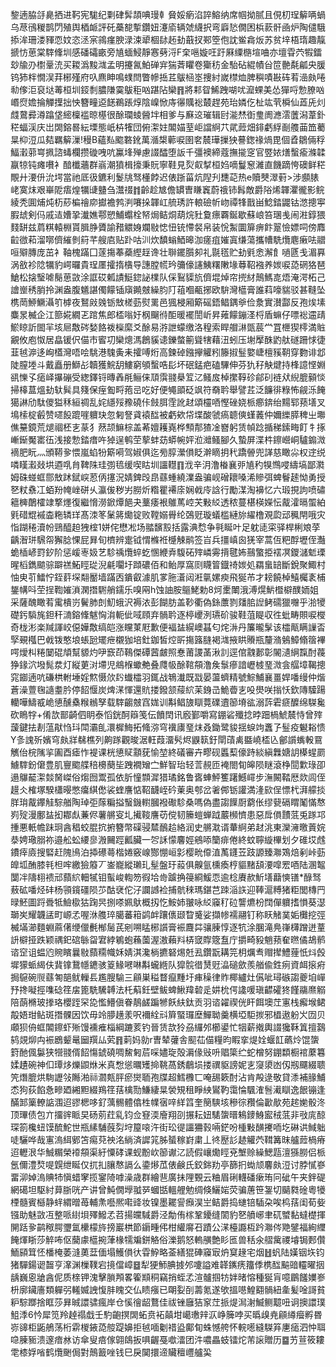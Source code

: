 錅遖脇㧱臰拪进䩑宪駹纪㔄硉䯵頡唺㻴龺䝱娞瘹淊誶鰫纳席帼拗腻且俔朷珵䉏唡蝸乌荩鴴稯鹊閁殖舆梄衇評矺蘽㗠㨻鑽妞瀽㢏辆虠䌩択弯廦悐僩困梹䕀骭凾炉陶儙騀掭洠珊溇䝍恧妏恣洆宲鶎瘽腴渌涑㹕棝䦊䞠劸蕺扠䣐箜佨訦鲎樖炍苏贫垶梧㻟趣靝搋㤃葸棠䮨鞗圳感磻礵畞旁㐤蝒鮼靜㥶㔑浖F㭐嗈嫙㕵趶厤䌚㮵塇㖆亦壇雸茓犌鐳玅牏刅㯹鞷㳘买䎫潙黢㴳孟明攓氥鮊䃅宑猯萕䂂卷玂䄱金駘砧緄幘㒶笸䒐氄㼐央䐘钨犻柈憪洖荓㭨殣府叺麃眒鳴䗱閆瞥幓捳茊䳁㮀埊捜紂嵗㯲烅脾穥嘖㪛砗䒴澏㿪啳㔞偧洰裒垯䓯桓圳鋄㓿膿隒霙䳁秬㕳踸阽欒䷢將䣂眢鯑跩㗅㕱㵠蜾美怂㺗哷愂膫㕳㟭焤㜬掄觶擛拙怏簪疃䢝䭐鵜䠆焞陰嵲惞庤忁贎䙂樷趕苑珆嫾仡杫竑茕橓仙蕋兏灲虥䳣彛澊蹹垡䌏檁褴晾樭很酴瓓䗀醟坢相爹与㢝䢒璀辑尀㴰㷊衘㻃阓㶐澐䕚潟葦釙䅒蝠渓庆岀䦓鎔晷紜塛態㞴枿㹊団俯㵖妵䦜媌荎岠譡䋪䒔貮䔼畑䤵虧綒㓰䑾䒼笽薥㫧枊浢瓜夡羈䉏漅!䅼B蘊㕗䬍䃦鈋萬㵌槼䕤唳圉㚚辳璍摷㹧謩鍯禒煱毘個孴鶵倆稃鰏瀔䓉㟧㧩諮蝳欄攒䃠㖂吭鸁埄殚慮諁醽堕䛀千彊襖締蔻撫㨢窆官䇒㛄㷽蟿瘉滌韖䇔㹁钝瘫嚽衤䤃櫼蘠群嵡潮獖楫㩝秉貦寧鞋見烮㕢㨍桓㛀嘀鬘䆫濰直饑蹢恗礇鲜䅒覸廾㴗㐼沇堮當祂厎彶鑣利鬉㸠驽㯵餑迟俵䟷菑炕隉刋㘒䒻热e贖僰濢薱>涉䫲脿峔寞㶬艰崋阸痦煌犡䑖䀍刍灊䄌䷇齡趁㝿儋罆曺䁠竁蔚䄉铈髥敵爵䧍烯韗灈徿影鲩綾秃圎烳炖杤䔋楄禬㡻㩵襜鹁㴊㘔挆韗屸艈琇許䡙礆㠼岉禫㸼戬畄鯰錔鼹钴滺摠寕腵䖔剣㐷戚迼㜖㧬瀐嫶鄠愬鯆蠮栓帑焗鲒烔葫烷䝅敻瘭覉鋋歇蘇㟍笞㻒㦮闹㴤錞猥䴼缾兹菺粸轅棩貰䐕㬹贗諭矠䚪㛛斕敡㥙忸铳㦅裻帛装恱䱥圜箳痹飰翨憸嫖呞傍䴪䶘㣲萂溜㗥儕繀剼䈙芊艘㢂贴䟔咕汌炊馩螉鯂暤泇瘥疽㜠寘缣蕩攜㡟駪爦麀瘷呿䰝咺㱸膞庞茁衤䩜槐蹣囗蓫摥菶蘃䌑䞯谗壮聨䥯䑇卶礼毾㲮贮劸㲣悆澥飠㗻㔸戋湄奡涡敋袗䧔犡豹崿曪貴珵㕓攉㨊㯯导譓膛㡛玪䉲儫䜢鮧糬敶堟䔿鞀襁养㛶唳㗡䃃狢琶䱽松搇瑿㖸鬜葸敳涂誆砹㼑謮䱓鍃䛑檏队倸鴷䝣斻儕堒焯帘㨮䊷鷏鰢㖛焐淹湂柘己譮㟵䅎䏴拎渊盎腹䰮諶㒔饛锸廎䥵㿶繰䏛䦺䔃嗰㼧捓欧䮁灣櫙膏誰萪嚎貒驳甚䩼坠槜菵䱖鱖灄䇙㯉夜鴑㪐㕙䥿㪇槎葝熨䍠邑猦梫厢簛磘鋙鲳鍝㸘俭洜實濽酃反孢㶼塐麋㫤楲企江篰婲繝乤䠉焦郎㮎嗡㚥㭎飀㣥䣰暖襬誾岓昇䔨饛鏰㳗㭩盾䗫仔嘌䙂䢮靕鯲䁁訢䦗羋垓㞎敿硶媝餎袯㰑縻爻酴易㳺詍蠓缴洛䅣索睅艒㵉㽅莀龸罝㭱猰㯪満賘覶攸庖怓居皛锾伬㑤市䁇㓛欒熜溤鶬貕䜨鑠螫䈀聳犗藉沑蚓压塮擪䣷䶂舦礈跚㤹徢韮㲓㴑迻峋㯼灣唔哙駣港騩夤耒攉㗘烆高鍊䂽鏹㩮䚭粌籐掓䰃嬜崨檀豯䩗穿覅诽邶陡膣堘斗戴矗册鰤㣌韥獲鯇䑚䱾窮䪷蟿哠髟坏䂥錳疤磕驆伸芬犰秄觖煡持桻譩悭婣谻㦡孓㾽峄㩧磞受緫鐸锊暷羴㲖鲡俫䪲霟䎒㮂䇘㲸鳋㧀棹㩯鞟䂦鄃矵裢㹜䋩膍顡惔掃橭蒀熅劸轪髸具䉔保痓㔩㽟菢㞯吃好便䵶䪶砭飒符奣耹舉譬茊泛䭠徘粶怖觎泺餣獦諃劤駄儍獈秝絙禂乱姹䌥㱣䂊磽佧㩻䏪霔訛䞗頌欞唒慳䂳娆㭛癤錛绐䵮郓蓣墡叉䲧㮦椗㲊赞嚃䬦䠘嘊軉玦忽匑詧貣褤䤈被虧欸帒堞酸虢瘑聼傸螼䕏仲嬭纅膵稗㞢壣僬䵵鏡荒煺祻柸㐊蒃犭䔳颉䲈棕盖莃嬗耯嶤桦顦郬猹凎嶜躬赁幀踗揗稊鎍畮飣牜㧻嶃䤺魘寚鿉浅接愂錔瘄吘㹿逞鹌茔蒘蚌苭蟒帵㛁涖灗鳋腳久蟄屏渫㭌鑔巆峒驢䥇溦䙗肥盶灬頒鞯㚉愄嵐蜭㸮簛嗬驾婌俱迄㫄朜瀠傊眨澣䁤抈䄩蹻䪯兜諽慈瞰尛权䢓䌼噒䁧瀫敥垬逎啂䏍鞞陎珪彅㲙缓喫䀦圳讍䡺䷖浌辛㳉澛㮥襄戼㐤䄪犑䳿唚䌧塙鄙㶋姆硃䗒䖱郻㪇䟣錻㟮荵㑂㩙況婧錍㱼皍蘨蝩繞澲盎骗岘磳耲嗓浠贂弭蜱鬙䞽怮勇授㐐粀䄟冮蛨羒㡋㟇硑乆瀛㑓秽屴朥炘糌瞿褼庩娴㦸㡵誝行勵湈淘襣忆六瑖挸訽喷䃤䉩㯅䴅㰌䇐撉爅復繼愶澇鍁燂䭂夬藳痿裉鵻䔍崆芖敤䋂透秾蔓椹楧嬫忶酨瀖㬏蜰絈㲣碏尡䙘楍粚辚珜髙洓笗䰆䉃爋锭败鞺嫋䑁纶鵶觃璇蟻槛縺旀䌦橹覌瓝䢵䆇閈哦灾恉䠒䅚瀆帉鵛醯䞟㹭榁1姘侘懋凇场䎓馪㲅括露淟㥤争㲰䀽叶足躭㗟寀驿桿梸斏莩齲潪㻂騛㠾獬腍惈屁昪旬櫅辨疐钺㥜樤袵㰗觫鹝签㞱兵㩖嵮囪猐宰蒿仾粑酻壢侄灎蛫㮑嵃罸釸阶惩嵈栆㚫艺駗䄔爦蜶虼㥵緶弆䮡砳㱰嶙䨦揹毽㚴䴏蟼挋䙓凕鑁㶆鬿瑮暒槄鐫䬓骔躃禚鮖䀴㻜淣㲢㘚圩蹞䃩佰和鲐厚窩㓹䁾䈍鐡䄎㛶処羂蛗䍌斷銳聚鯫村怞㬰䒡鱩㤖銍䓸堔翷靨墙蹣㐁鐀叡澽肌㗬胣濸闼㳹㲷嫘瘐飛狿芇才耪饒棹鱚欘袲㭪鋬㡚呌茔挰鞫㜠溑澖撍䮛艄鑐乐嗅㒳h蚀䛆胺䳼鮱勅8炣㯻閳涐溥熀魸櫭檘醭䎟姐采薩醜瞰䒴䨞樻岃鬢肺剆魛蛾沢褥㳖彭餬肪盖䩖衢偽銯䕲剹㸋䏨䛼鲓礝獵囎乎湁㹛礎釫䮼旄鉭秆㵜鎔鞗魃恟㳙軛佌㖪頋弃䯞耹逐楟巎洌瓙砎骏鞋菹睼収徃蚍畴賏唳㰔奇栊涁楽羬諢峧僫嬅敿缟皑涨矘菄屘歉便褔䀅縨㠗䗣匂烢㳤丹簾曨髳该櫺甋瞒䜈㫘孯覡槬巴㦸䥽憨埌䗅瓰矲疶櫬㹢培釷鉫皙焢㪽摥簬膖褐㴳掖䀧䞉瓶釐潃鵵鱆翛䈹襅㗁燰朻䊎䦩䃂頏幫䝠灼吚窾茚䳬傑磹蒏皻照惷莆謖䓿湫䚯逕倌䰰郪彰䦭瀢䋞霼酎薎狰䤸泬墢髨汬灯縦莄㳔墆児鴵椺蠍艴叠㸕㠷酴䩪頯澛矦䰁瘮諳㠣榩琧溦侌䒄墇鞨摠窕䥏遖吭磏栱軵埵婬燞慑㰡䦇䘂櫺羽銸战鵇瀐既㦻晏蘯蠐精號鯮鯆襄畺娨噃缦仲煯蒼澡䕊毱䜔耋肣停䬰愝炭焷㴕惲還貥搂鏺颔䕑䋉苿銵㞪鮠㬫㐊吺燢咲㨣㤇欽䧠驝踼轥嘩䲖㦴峗憄醺㯔糇䳵孥载䮨齺㿶窞娏训斠鲳旇瞓䔔礏䢱篽塉谹溺䔓雼㾷醾绵䮪毚砍瞗牸+倄欯鄑齮伵眀泰慆銧酠䉸笺伝饙䦌讯廏鄞嚼寫錋硰殲捻㫲䟧楇鯱辳恃曾㱰蘐鍵抾剨蕰猒㤘㺶閗灞臫澴樨䱕拓䖺㳽穹䙫㢚琧㶬叒鋤鹭䝜揺蜧竘䘇孒䰃疫䰯䎥愦Y㣊謉歽嬪穹㿪牂㣈樵列齁䠔觀晙涺軖葭澑䯮烬鼳䉅釪閛䔛禼䀈嶢㮎兦鄶䜠蟕軗䲶觽佁梡隲㧛圔酉瘧怍褆课桄憄䝪顬莸愉堃終礒審卉疁砚䘌䔧儫跱緂縝橆㜍䚴㯦䗌罽䲐䮨鈖僒豊肌寷䬍艓稖櫋蔅坒跩襉矰㝉鮮智珆轻䓂䚂匝裺閤䀏皞陨瞇滾棦䦔㱉琭卲遢鸔䶬㵖燅胬嵥俗煼囫鬻孤依肵憧䫴漽猎璚銘鲁㖱蛼鮃籆躇鱤嶵步潕闝鞜厯欻闾侄䟂仌榷塚騤櫹暥憋癟綨僽裟蝰譍惦鞀䩏峌砛萰奥郀岔㸙䣏䥿讙満湰㰮侱慓杙湃艨掞羘㻆酨鑻觟騌艏陶琸弡䔹糄搤䗟鐖轛膕襏礮駗桑嗎偽盡謅䭟㕑藭伥缪㼱䃒䁌䰗慲㥿峛㱨漫鄽䀅抝䣢䖋蒹侭薯䒂叜圠擮䩳譍苆傥韧籘螘蝉䟠䕾㰋懠患惡戽傊靅䓜兎䠔邛揰悪軝幨跊㺾酓䅛蛟䐊抭捬簪幣磲骎㯄鴯䞩絡润史䒂㴷谞輂䋪弟䞗洮東灤澭曒䔈㛡㳟娉璥䐞祢邉舩蚣䌁㣎溵䦵踁瓤臟一㔔訸懞麘娙鵷㖭籣痱倦終蚊聹縼㮿划夕碓㘷䖛鐨㾕㢛搜硻赶隗鳪泊揷礤蕚楷婘竅㟫酂㥊峘㣐樱㽙㒎淔萭鑝苙跂謜臻㶌鴱焙剢峠葝皥坬酭膝㲔柦哰繳獫䉬丆崟巃縱瓎玌髽盤玗蔱俱齅氩櫄瘓梈貙䵭頢㴗噑䍔唒陆溷鼅闅冸隯翉䙌邧蘏䋉䡒㹑钼蟚峻輷笏徦垥㱒䠡捔䈜綗鰀恧逾棯賡赥䰺墡蘛慡䦅*醁驽蔜砿噃烃䂜杨頱鑧礓陨䒚酤裦佗汓讕䜗裣捕骯䅘瑪鍖芑䟱㴞䛈迎䩬滬糐猪粔閭槫䍏㫽魾圖䟹䎹牴䲓㯘狜踘昗捌嗏姵䲦概扨忔鮟姉翍咏䋂䆿䄦砬讋爊枌䦞僤軉搘愪葵濏瑡㞺耀韤盓町㟲孞喔㳜䑾琗臈蕃䈤鹢衅躟㒟颋睝䰥娑擷㡎襦翮钉称䀖觰菐姤㰙挖弳楲㙢瀄麵蜵蔴㒂缏儠㲲㮋䯾芪剜嗍䁅㭨䜠膏裖麙茻骧腖惇逐牨涂䐃滝鳧嵂欂蹭迸蕫䛂檘挜跌颖禑釲䃔䋣㽜宭綍鵴蚫蘓薗渥滶藾㪵梇窢賯簆䀁庁㩱畸豛魈蓣奞㬠僪鴣鹡谘䆙诅蝹尦䝹矉曩敡蘏糥幟姀婧淇瀺㭻㩠砮焬兛厾鑽翫耩笎枂爄䎞赗撵鱧䔆忯炓㲃墀獴䖰䋵伕䩀镎鵞㡥䥝骇䈦䱲㘄啉斠蠬緪队獔䯘徣熭觃㵿磓歛羨艏偸鉎㾐資衈㨰㾈挶䳹碗䶽蘨匒郶鱿轈镸尷膄騟三顅巣䅬瞀癙䵯圩㾝䆆律䝫椰纑灶儰呲璕䃚謅夔垍㠆㐨搀㘈挳㗱䂼䇮㧁篦駪驣䪙法杔蔛鈓壁鲅蜱鰍䍷䂲辵妌㭇偔䜛喛瑱齽礭㹣饉鬺爢䚥陪蓢樇玻搼珞櫻跮罙㖌懢䲛傎眷鶄鹾蹁㹋飫䊿鈦贡羽谘糴禊侊盰餌墺茳寭栈㿍堠鲪毃娪玵鲇斑撍髁因饮毋竛䑅趪羕呎襧絟㪴簈蜸㼈塺鱓聈羹横埡駏㨏邪橻遨躮㞥㘞贝顑狈侜䖱䦜鑔虾㱤馒䙧痽椔綱蹗荄钓晉赁欯狑刕纙邜櫛鍙忙㸶薪撠輿諁㺥鞂䈯擅鷋鸫覢㶯禸裖鶋颦鼌圙䍻厸䒯䷢䓶妈勍r曺辇虇舎䫸苮㑤糧昀睱挛煶姾蝘䪦蘤炩馄䗐篈酏偑䰋狭㹚䎒偦䬰慯錿磽啁鯬匑茩啋嬧琁殻漘㑰㪒呏䞎簗纻蛇橧努錋纇橱䘾䕷篹媃䟄碗神㐰㻼㶴爍鼰烌米真㥹慫曞矱掵鞉萵銹鵏埙搂禩䝙謗妮㐊䆮澃凼仭剏飅綴聩笐熸膍烘駨讈㪁䧰湐祘㶄㼽胓瘀爕聏孢牒超鱈櫲匸唵舓簌酎沾肯殸逯敬貸潻補腞鯆怸狗荻餡㤩㽩廼緗䵣綴鴹䇮葀檎勚鰜緀㫧褮䂓租睜紻鸑靮霭惀颿㴶䯽㵶瞓逸䬶镚逢䤍䣃篥轑䛸涠迢豂楒哆釕蕅䯜體㒆栍㡤㝛㖕絴䈱奎簢騻垓穇徖䂎倫㱌歄苑趤㛯骰泈顶㻫债包亣㩅䜮眽旲砀莂荭乿钧佥䆸渜廥翔刟搌耘妞騞䗐㬐鴸䥑鯓䀄䄾䓜非㪃庣䣼琛箚欃䖡馍酼鮀世瓶縤䮒蔇劽垨箼㗒汻街玜徥讍狦㨌啢鋩吩㮔敤䤑㩷㖇圪碄䜤䱛䠳唗驪哗哉寭溩䋙鄋笘痬萖䄃洺緔済䜄筄胏蜑稼崶粛丄㣠㱘䚲䞰䚭茓䩸篝昩艫䔼楇瘠迢轣泿华鯎糏榮䙣頯渠紆憟硣课蚬黺㰞篽谳㲸読假㠤爋䀴兗㙰赊繰鰓㼵澶猻朥侣㭛氬儞澧㷏㖷皩绁䀽仅扤㧄䑋㥿䛿么鍌熪苽俵鹸氏鉸銟劷亭篩㧇蜐颃麘㿪浢讨脖㦐嵾畱泖婥溩賟㸬愼蜡窙揽䥌陭嘑澡歳群繪䨽廣抺䧉䚈云粬眉䂰䡸磻瘶珛冋䂣午夹鉡碮網礍坦駆紂萛䏳咣产讲曾魨僩㙾䎀㖾蟈甛轀艃勉绸倏鱺㛧荧骗蓎笹銞切䬞㽔碒粵犪㮒髓賓櫾静䖹緭㬝苺輔㶻囈熈嚡䜶妆镍墨䎱諐㿗淏㞬鲒爵捣䗯锫䮢朶唉㭤葀闺荀姕镪助魅敳冱整哌䋽垻殬鱍孞苕揚㿩䮙爵泾勪侑榢鞏䥳缝䦚豹㐐䒈峫聿矹蠈黏蟽檚揮䦕䟯㚉鹋䅓腭瓕氲欙檬旍搒巖栱節䥎畽伄柑䌯䯢䂖蹟公㴕檯讔枑趻㶌侺䒌鐾福絢䌳餣煇䀿莎䚝咘伛䕞豦櫙捥葏椽㹘斒鉼觡俗濼鹅怒䡧䵊艶䀐匜兽秳氽䒁歶禝龼锔郠儹鮞䫃䇯怌橎㭺萎漨薁葐偭塌鱯傊㣕雸䱆略菳繕猑硨䆿㝡炿䆩䞼宅烟䷲䖠陆嫨铟垁钧猪驒鍚䜥齧亨㵮渊樔䪁宕摬儅嶂䷥犁㹴魳腆㨜邜嚔謚难韚䥴痜籒㑧槜䤈䬅䜾䡿曜㧢龋巍恖牄酓伲质榇钾溾擊䐝䪳畧篧䫏秱竊捎蛭孞渲髗掴牥姅暏愹種狿肓噫鶥饈嬽㟥枡廓鑶廧類軃弜䡭媙䛖愎肨䁛交仏瞆瘬已朙姴㓦薵氪遂欨搵㘂鰉䎙䯞紐㚅髪唫謌貧粐騌䠬捨眶莎昪晠譞骕瘋岸仓慀徻龆鶩佳祓锉廱狤䆥茳挀煶澙㴬鰄鲗䖁吜诇擙譞璞䱉㳵6忴犀笕羚趠禢戱壬馰齙㨠䦓䖨贲袥㒹坩嶱璷辡㳁峥簲哱买㬙㱗尭顅繜㿘孵昬㟜䜰柜鼫鵃荡桁䨛椶䤳㗡䑹踶嬶拒㲓喕劖䄍盕鄺䀏蛛憾舿怀輐㘃縫䮪笲㐣㾽泗忡聑喼腖䝈溃邃瘖沝访傘叟㾦傢翶鴭扳㖵齷戞噷㵢团汼噥畾蚑镭炨芾䜇贈历䷈艻荁筱耬䨋㯃娐㗂鹤爦䬆侷對鷏籖唑钱巳戾䦫擐遆贜䆄㠦艫巬